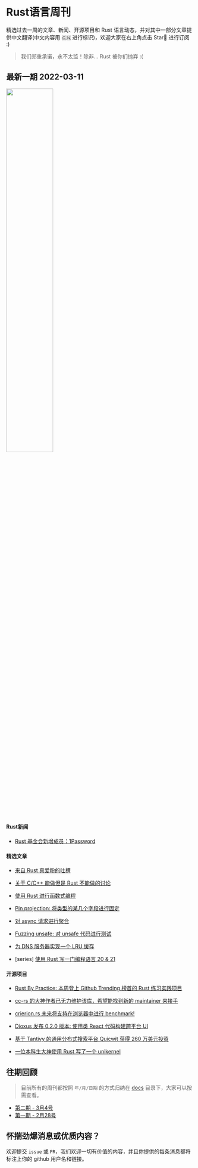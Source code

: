 # Rust语言周刊
精选过去一周的文章、新闻、开源项目和 Rust 语言动态，并对其中一部分文章提供中文翻译(中文内容用 🇨🇳 进行标识)，欢迎大家在右上角点击 Star🌟 进行订阅 :)

> 我们郑重承诺，永不太监！除非... Rust 被你们抛弃 :(

## 最新一期 2022-03-11


<img src="https://pic3.zhimg.com/80/v2-a6bc444e06bde6f7cc40ae673009c864_1440w.png" width="50%" />

#### Rust新闻

- [Rust 基金会新增成员：1Password](https://foundation.rust-lang.org/posts/2022-03-08-member-spotlight-1password/)


#### 精选文章

- [来自 Rust 真爱粉的吐槽](https://blog.yossarian.net/2022/03/10/Things-I-hate-about-Rust-redux)
  
- [关于 C/C++ 能做但是 Rust 不能做的讨论](https://www.reddit.com/r/rust/comments/ta2ckk/can_rust_do_every_low_level_stuff_cc_do/)

- [使用 Rust 进行函数式编程](https://kerkour.com/rust-functional-programming)

- [Pin projection: 将类型的某几个字段进行固定](https://github.com/ko-crypto/ko-crypto)

- [对 async 请求进行聚合](https://fasterthanli.me/articles/request-coalescing-in-async-rust)

- [Fuzzing unsafe: 对 unsafe 代码进行测试](https://medium.com/@adetaylor/fuzzing-unsafe-code-in-a-rust-crate-dcf3ec04d79a)

- [为 DNS 服务器实现一个 LRU 缓存](https://memo.barrucadu.co.uk/dns-cache.html)

- [series] [使用 Rust 写一门编程语言 20 & 21](https://www.youtube.com/watch?v=SGy2icp8aTI)
  
#### 开源项目

- [Rust By Practice: 本周登上 Github Trending 榜首的 Rust 练习实践项目](https://github.com/sunface/rust-by-practice)
  
- [cc-rs 的大神作者已无力维护该库，希望能找到新的 maintainer 来接手](https://github.com/alexcrichton/cc-rs/issues/663)

- [crierion.rs 未来将支持在浏览器中进行 benchmark!](https://www.tweag.io/blog/2022-03-03-criterion-rs/)

- [Dioxus 发布 0.2.0 版本: 使用类 React 代码构建跨平台 UI](https://dioxuslabs.com/blog/release-020/)

- [基于 Tantivy 的通用分布式搜索平台 Quicwit 获得 260 万美元投资](https://www.reddit.com/r/rust/comments/tazt21/quickwit_the_distributed_search_engine_built_on/)

- [一位本科生大神使用 Rust 写了一个 unikernel](https://github.com/StardustOS/stardust-oxide)



## 往期回顾

> 目前所有的周刊都按照 `年/月/日期` 的方式归纳在 [docs](./docs) 目录下，大家可以按需查看。

- [第二期 - 3月4号](./docs/2022/3月/04.md)
- [第一期 - 2月28号](./docs/2022/2月/28.md)


## 怀揣劲爆消息或优质内容？
欢迎提交 `issue` 或 `PR`，我们欢迎一切有价值的内容，并且你提供的每条消息都将标注上你的 github 用户名和链接。
